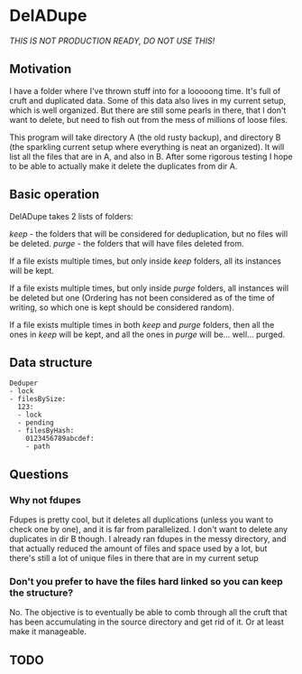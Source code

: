 # DelADupe

*THIS IS NOT PRODUCTION READY, DO NOT USE THIS!*

## Motivation
I have a folder where I've thrown stuff into for a looooong time.
It's full of cruft and duplicated data.
Some of this data also lives in my current setup, which is well organized.
But there are still some pearls in there, that I don't want to delete, but need to fish out from the mess of millions of loose files.

This program will take directory A (the old rusty backup), and directory B (the sparkling current setup where everything is neat an organized).
It will list all the files that are in A, and also in B.
After some rigorous testing I hope to be able to actually make it delete the duplicates from dir A.

## Basic operation
DelADupe takes 2 lists of folders:

*keep* - the folders that will be considered for deduplication, but no files will be deleted.
*purge* - the folders that will have files deleted from.

If a file exists multiple times, but only inside *keep* folders, all its instances will be kept.

If a file exists multiple times, but only inside *purge* folders, all instances will be deleted but one (Ordering has not been considered as of the time of writing, so which one is kept should be considered random).

If a file exists multiple times in both *keep* and *purge* folders, then all the ones in *keep* will be kept, and all the ones in *purge* will be... well... purged.

## Data structure
```
Deduper
- lock
- filesBySize:
  123:
  - lock
  - pending
  - filesByHash:
    0123456789abcdef:
    - path
```

## Questions

### Why not fdupes
Fdupes is pretty cool, but it deletes all duplications (unless you want to check one by one), and it is far from parallelized.
I don't want to delete any duplicates in dir B though.
I already ran fdupes in the messy directory, and that actually reduced the amount of files and space used by a lot, but there's still a lot of unique files in there that are in my current setup

### Don't you prefer to have the files hard linked so you can keep the structure?
No.
The objective is to eventually be able to comb through all the cruft that has been accumulating in the source directory and get rid of it.
Or at least make it manageable.

## TODO
